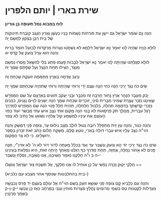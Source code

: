 

# **שירת בארי** | יותם הלפרין
**לוּחַ בִּמְבוֹא נְמַל תְּעוּפָה בֶּן גּוּרְיוֹן** 

הִנֵּה נָם שׁוֹמֵר יִשְׂרָאֵל גַּם יִישָׁן
עֵת פּוֹרְחוֹת נְשָׁמוֹת בָּנָיו כְּעָשָׁן
וְאֶרֶץ הַנֶּגֶב קוֹבֶרֶת תִּינוֹקוֹת שֶׁל בֵּית רַבָּן
בִּצְקוּן לַחֲשָׁם
יָה 

לוּלֵא הֲוָיָה שֶׁהָיָה לָנוּ יֹאמַר נָא יִשְׂרָאֵל
דִּלְמָא לֹא נִשְׁחֲטוּ נְעָרוֹת מְרַקְּדוֹת לְבוֹעֵל
חוֹמֵד בְּרִית וְהִנֵּה הוּא עָרֵל
צוֹעֵק אֶל קֻדְס
יא

לוּלֵא סְגֻלָּתֵנוּ שֶׁהָיְתָה לָנוּ יֹאמַר נָא יִשְׂרָאֵל
לְבָבוֹת פָּעֲמוּ פֶּתַע בְּלִי לְהִשָּׁאֵל
מָסְרוּ נַפְשָׁם מִנֶּגֶד, הִצִּילוּ תַּחַת הִנָּצֵל
וְעַל שְׂפָתָם שִׁמְךָ
יָהּ

וְרֶגֶב אֲדָמָה בְּאֶרֶץ מִתַּמְּמָהּ זוֹעֶקֶת שָׁכַחְתָּ
וָהּ

שִׂים כֹּה נֶגֶד יְרֵכַי
הֵנָּה כֹּחִי הֵנָּה עֶצֶם יָדִי
וְרוּחִי שֶׁהָיְתָה וְרוּחִי שֶׁתִּהְיֶה
שְׁכַחְתֶּם שִׁמְךָ
יָה

יָבֹק מֵעֵבֶר הַנָּהָר
אֶרֶץ נָחוֹר חָרְבָה זֶה מִכְּבָר
וּבְנֵי יַעֲקֹב תּוֹעִים בְּאַרְצָם
עַל שֵׁם הַמְּפֹרָשׁ שֶׁאֵינֶנּוּ נִזְכָּר
עֲצֶרֶת שְׁמִינִי מִבְּרִית סִינַי, זוֹכְרִים שִׁכְחַת שִׁמְךָ
הִנֵּה יְשֵׁנִים לְוָיִים נַגָּנִים, כֹּהֲנִים נִזְכְּרֵי קְדֻשָּׁתְךָ
בִּדְמָמָה תְּהִלָּה, בִּלְבּוּל חַלְחָלָה, תְּהִיַּת חָלָל פָּנוּי
הִנֵּה שֵׁם הַמְּפֹרָשׁ
לְמִדְרָךְ רֶגֶל עִבְרִית, מַהֲלַךְ תק פַּרְסָאוֹת לֹא בָּנוּי
הִנֵּה מָקוֹם אִתִּי נִצָּב אִישׁ עִתִּי
מְבַשֵּׂר יִעוּד כָּפוּי
הָעוֹצֵם אֶת עֵינָיו לְמִשְׁמַע קוֹל אֱלֹהָיו
וְשׁוֹאֵג אֶל נָתִיב לֹא צָפוּי

וְהִנֵּה כִּנּוֹר, וְהִנֵּה עֵץ זַיִת
מִתְפַּלֵּל רוֹבֶה נְטוּל לוּלָב
מֻצָּב נִילוּס עֵר, צוֹפֶה פְּנֵי דַּמֶּשֶׂק
וְהִנֵּה הוי"ה נִצָּב עָלָיו
אִישׁ עִבְרִי דּוֹלֶה בְּאֵרִי,
נוֹטֵעַ סֻלָּם, מַשְׁקֵה חֲלוֹם
כְּתֹב זֹאת זִכָּרוֹן בַּסֵּפֶר
יְרוּשָׁלַיִם. כִּי לֹא צַר הַמָּקוֹם.

שִׂים כֹּה נֶגֶד יְרֵכַי יוֹד הָא צוֹעֵק וְנִשְׁבַּר
עַד וְעַד בִּכְלָל מֵעַתָּה לְדוֹר דּוֹר
לֹא ה' לֹא אדנ"י, תְּנָה פָּנִים לֹא אָחוֹר
נַחֲלָה, אֲחֻזָּה, תַּחַת מִדְרַךְ כַּף רַגְלֵנוּ
מֵאִתְּךָ הָיְתָה זֹאת, הִיא נִפְלֵאת בְּעֵינֵינוּ
י-ה ב ו"ה חֶלְקֵנוּ נֹאמַר
הֲשִׁיבֵנוּ, אָנוּ נָשׁוּבָה, נִסְלַח וְנֻשְׁבַּר

חֶלְקֵי יָקוּק זָכְרָה נַפְשִׁי
עַל כֵּן אוֹחִיל לוֹ
אָנוּ חֶלְקְךָ, אַל תִּשְׁכַּח
צוּר יִשְׂרָאֵל וְגוֹאֲלוֹ
~~



(בית בהתלבטות שנוסף אחר מצבע עם כלביא-)

וְהִנֵּה עִם כְּלָבִיא קָם
צוֹפֶה פְּנֵי שַׁוְשָׁא
זוֹעֵק בְּשֵׁם הוי"ה אֶל עוֹלָם
בְּעֹצֶם יַד פְּרַס נִכְבְּשָׁה
מִגְדָּלוֹת לִקְטַנּוֹת טָס בִּשְׁמֵי מְרוֹמִים נֶחֱלַץ מִצָּרוֹת מוֹחִין
עַנְנֵי בַּמֶּרְחָב כְּאָז כֵּן עַכְשָׁו
י-קָ-וְ-ק בְּשִׁמְךָ מְרֻנָּנִין